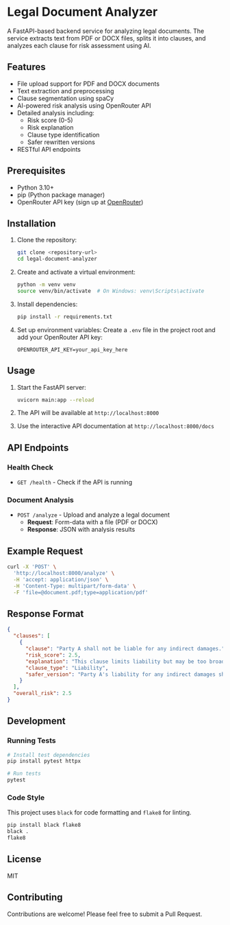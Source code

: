 # Legal Document Analyzer

A FastAPI-based backend service for analyzing legal documents. The service extracts text from PDF or DOCX files, splits it into clauses, and analyzes each clause for risk assessment using AI.

## Features

- File upload support for PDF and DOCX documents
- Text extraction and preprocessing
- Clause segmentation using spaCy
- AI-powered risk analysis using OpenRouter API
- Detailed analysis including:
  - Risk score (0-5)
  - Risk explanation
  - Clause type identification
  - Safer rewritten versions
- RESTful API endpoints

## Prerequisites

- Python 3.10+
- pip (Python package manager)
- OpenRouter API key (sign up at [OpenRouter](https://openrouter.ai/))

## Installation

1. Clone the repository:
   ```bash
   git clone <repository-url>
   cd legal-document-analyzer
   ```

2. Create and activate a virtual environment:
   ```bash
   python -m venv venv
   source venv/bin/activate  # On Windows: venv\Scripts\activate
   ```

3. Install dependencies:
   ```bash
   pip install -r requirements.txt
   ```

4. Set up environment variables:
   Create a `.env` file in the project root and add your OpenRouter API key:
   ```
   OPENROUTER_API_KEY=your_api_key_here
   ```

## Usage

1. Start the FastAPI server:
   ```bash
   uvicorn main:app --reload
   ```

2. The API will be available at `http://localhost:8000`

3. Use the interactive API documentation at `http://localhost:8000/docs`

## API Endpoints

### Health Check
- `GET /health` - Check if the API is running

### Document Analysis
- `POST /analyze` - Upload and analyze a legal document
  - **Request**: Form-data with a file (PDF or DOCX)
  - **Response**: JSON with analysis results

## Example Request

```bash
curl -X 'POST' \
  'http://localhost:8000/analyze' \
  -H 'accept: application/json' \
  -H 'Content-Type: multipart/form-data' \
  -F 'file=@document.pdf;type=application/pdf'
```

## Response Format

```json
{
  "clauses": [
    {
      "clause": "Party A shall not be liable for any indirect damages.",
      "risk_score": 2.5,
      "explanation": "This clause limits liability but may be too broad in some jurisdictions.",
      "clause_type": "Liability",
      "safer_version": "Party A's liability for any indirect damages shall be limited to the maximum extent permitted by applicable law."
    }
  ],
  "overall_risk": 2.5
}
```

## Development

### Running Tests
```bash
# Install test dependencies
pip install pytest httpx

# Run tests
pytest
```

### Code Style
This project uses `black` for code formatting and `flake8` for linting.

```bash
pip install black flake8
black .
flake8
```

## License

MIT

## Contributing

Contributions are welcome! Please feel free to submit a Pull Request.
